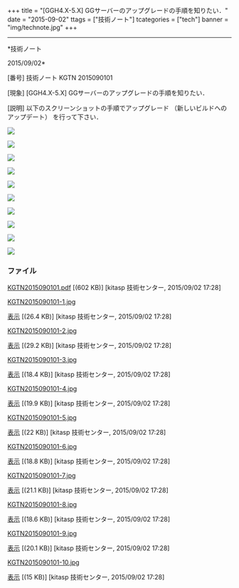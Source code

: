 ﻿+++
title = "[GGH4.X-5.X] GGサーバーのアップグレードの手順を知りたい．"
date = "2015-09-02"
ttags = ["技術ノート"]
tcategories = ["tech"]
banner = "img/technote.jpg"
+++

-----------------------------------------------------------------------------------------------------------------------------

*技術ノート

2015/09/02*


[番号]
技術ノート KGTN 2015090101

[現象]
[GGH4.X-5.X] GGサーバーのアップグレードの手順を知りたい．

[説明]
以下のスクリーンショットの手順でアップグレード
（新しいビルドへのアップデート） を行って下さい．

![](http://techreport.kitasp.net/attachments/download/2241/KGTN2015090101-1.jpg)

![](http://techreport.kitasp.net/attachments/download/2242/KGTN2015090101-2.jpg)

![](http://techreport.kitasp.net/attachments/download/2243/KGTN2015090101-3.jpg)

![](http://techreport.kitasp.net/attachments/download/2244/KGTN2015090101-4.jpg)

![](http://techreport.kitasp.net/attachments/download/2245/KGTN2015090101-5.jpg)

![](http://techreport.kitasp.net/attachments/download/2246/KGTN2015090101-6.jpg)

![](http://techreport.kitasp.net/attachments/download/2247/KGTN2015090101-7.jpg)

![](http://techreport.kitasp.net/attachments/download/2248/KGTN2015090101-8.jpg)

![](http://techreport.kitasp.net/attachments/download/2249/KGTN2015090101-9.jpg)

![](http://techreport.kitasp.net/attachments/download/2250/KGTN2015090101-10.jpg)


### ファイル

 
 


[KGTN2015090101.pdf](http://techreport.kitasp.net/attachments/download/2240/KGTN2015090101.pdf)
 [(602 KB)] [kitasp 技術センター, 2015/09/02
17:28]

[KGTN2015090101-1.jpg](http://techreport.kitasp.net/attachments/download/2241/KGTN2015090101-1.jpg)

[表示](http://techreport.kitasp.net/attachments/2241/KGTN2015090101-1.jpg "表示")
 [(26.4 KB)] [kitasp 技術センター, 2015/09/02
17:28]

[KGTN2015090101-2.jpg](http://techreport.kitasp.net/attachments/download/2242/KGTN2015090101-2.jpg)

[表示](http://techreport.kitasp.net/attachments/2242/KGTN2015090101-2.jpg "表示")
 [(29.2 KB)] [kitasp 技術センター, 2015/09/02
17:28]

[KGTN2015090101-3.jpg](http://techreport.kitasp.net/attachments/download/2243/KGTN2015090101-3.jpg)

[表示](http://techreport.kitasp.net/attachments/2243/KGTN2015090101-3.jpg "表示")
 [(18.4 KB)] [kitasp 技術センター, 2015/09/02
17:28]

[KGTN2015090101-4.jpg](http://techreport.kitasp.net/attachments/download/2244/KGTN2015090101-4.jpg)

[表示](http://techreport.kitasp.net/attachments/2244/KGTN2015090101-4.jpg "表示")
 [(19.9 KB)] [kitasp 技術センター, 2015/09/02
17:28]

[KGTN2015090101-5.jpg](http://techreport.kitasp.net/attachments/download/2245/KGTN2015090101-5.jpg)

[表示](http://techreport.kitasp.net/attachments/2245/KGTN2015090101-5.jpg "表示")
 [(22 KB)] [kitasp 技術センター, 2015/09/02
17:28]

[KGTN2015090101-6.jpg](http://techreport.kitasp.net/attachments/download/2246/KGTN2015090101-6.jpg)

[表示](http://techreport.kitasp.net/attachments/2246/KGTN2015090101-6.jpg "表示")
 [(18.8 KB)] [kitasp 技術センター, 2015/09/02
17:28]

[KGTN2015090101-7.jpg](http://techreport.kitasp.net/attachments/download/2247/KGTN2015090101-7.jpg)

[表示](http://techreport.kitasp.net/attachments/2247/KGTN2015090101-7.jpg "表示")
 [(21.1 KB)] [kitasp 技術センター, 2015/09/02
17:28]

[KGTN2015090101-8.jpg](http://techreport.kitasp.net/attachments/download/2248/KGTN2015090101-8.jpg)

[表示](http://techreport.kitasp.net/attachments/2248/KGTN2015090101-8.jpg "表示")
 [(18.6 KB)] [kitasp 技術センター, 2015/09/02
17:28]

[KGTN2015090101-9.jpg](http://techreport.kitasp.net/attachments/download/2249/KGTN2015090101-9.jpg)

[表示](http://techreport.kitasp.net/attachments/2249/KGTN2015090101-9.jpg "表示")
 [(20.1 KB)] [kitasp 技術センター, 2015/09/02
17:28]

[KGTN2015090101-10.jpg](http://techreport.kitasp.net/attachments/download/2250/KGTN2015090101-10.jpg)

[表示](http://techreport.kitasp.net/attachments/2250/KGTN2015090101-10.jpg "表示")
 [(15 KB)] [kitasp 技術センター, 2015/09/02
17:28]


 


 

